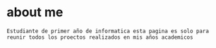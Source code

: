 # about me
    Estudiante de primer año de informatica esta pagina es solo para reunir todos los proectos realizados en mis años academicos